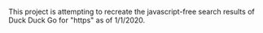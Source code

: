 This project is attempting to recreate the javascript-free search results of Duck Duck Go for "https" as of 1/1/2020.
